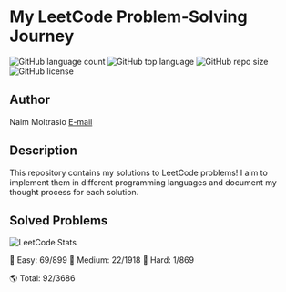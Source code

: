 # My LeetCode Problem-Solving Journey

![GitHub language count](https://img.shields.io/github/languages/count/naimmoltrasio/My-LeetCode-Problem-Solving-Journey.svg)
![GitHub top language](https://img.shields.io/github/languages/top/naimmoltrasio/My-LeetCode-Problem-Solving-Journey.svg)
![GitHub repo size](https://img.shields.io/github/repo-size/naimmoltrasio/My-LeetCode-Problem-Solving-Journey.svg)
![GitHub license](https://img.shields.io/github/license/naimmoltrasio/My-LeetCode-Problem-Solving-Journey.svg)

## Author

Naim Moltrasio [E-mail](mailto:naim.moltrasio@gmail.com "E-mail")

## Description
This repository contains my solutions to LeetCode problems! 
I aim to implement them in different programming languages and document my thought process for each solution.

## Solved Problems
![LeetCode Stats](https://leetcard.jacoblin.cool/naimmoltrasio?theme=dark&font=Karma&ext=heatmap)


🌿 Easy: 69/899
🌱 Medium: 22/1918
🌳 Hard: 1/869

🌎 Total: 92/3686

